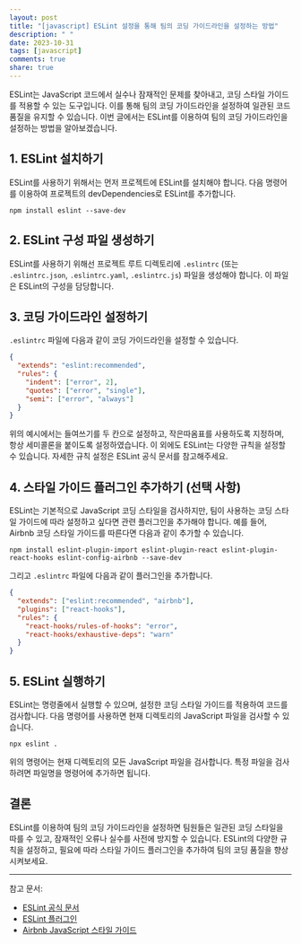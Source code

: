 ```yaml
---
layout: post
title: "[javascript] ESLint 설정을 통해 팀의 코딩 가이드라인을 설정하는 방법"
description: " "
date: 2023-10-31
tags: [javascript]
comments: true
share: true
---
```


ESLint는 JavaScript 코드에서 실수나 잠재적인 문제를 찾아내고, 코딩 스타일 가이드를 적용할 수 있는 도구입니다. 이를 통해 팀의 코딩 가이드라인을 설정하여 일관된 코드 품질을 유지할 수 있습니다. 이번 글에서는 ESLint를 이용하여 팀의 코딩 가이드라인을 설정하는 방법을 알아보겠습니다.

## 1. ESLint 설치하기

ESLint를 사용하기 위해서는 먼저 프로젝트에 ESLint를 설치해야 합니다. 다음 명령어를 이용하여 프로젝트의 devDependencies로 ESLint를 추가합니다.

```shell
npm install eslint --save-dev
```

## 2. ESLint 구성 파일 생성하기

ESLint를 사용하기 위해선 프로젝트 루트 디렉토리에 `.eslintrc` (또는 `.eslintrc.json`, `.eslintrc.yaml`, `.eslintrc.js`) 파일을 생성해야 합니다. 이 파일은 ESLint의 구성을 담당합니다.

## 3. 코딩 가이드라인 설정하기

`.eslintrc` 파일에 다음과 같이 코딩 가이드라인을 설정할 수 있습니다.

```json
{
  "extends": "eslint:recommended",
  "rules": {
    "indent": ["error", 2],
    "quotes": ["error", "single"],
    "semi": ["error", "always"]
  }
}
```

위의 예시에서는 들여쓰기를 두 칸으로 설정하고, 작은따옴표를 사용하도록 지정하며, 항상 세미콜론을 붙이도록 설정하였습니다. 이 외에도 ESLint는 다양한 규칙을 설정할 수 있습니다. 자세한 규칙 설정은 ESLint 공식 문서를 참고해주세요.

## 4. 스타일 가이드 플러그인 추가하기 (선택 사항)

ESLint는 기본적으로 JavaScript 코딩 스타일을 검사하지만, 팀이 사용하는 코딩 스타일 가이드에 따라 설정하고 싶다면 관련 플러그인을 추가해야 합니다. 예를 들어, Airbnb 코딩 스타일 가이드를 따른다면 다음과 같이 추가할 수 있습니다.

```shell
npm install eslint-plugin-import eslint-plugin-react eslint-plugin-react-hooks eslint-config-airbnb --save-dev
```

그리고 `.eslintrc` 파일에 다음과 같이 플러그인을 추가합니다.

```json
{
  "extends": ["eslint:recommended", "airbnb"],
  "plugins": ["react-hooks"],
  "rules": {
    "react-hooks/rules-of-hooks": "error",
    "react-hooks/exhaustive-deps": "warn"
  }
}
```

## 5. ESLint 실행하기

ESLint는 명령줄에서 실행할 수 있으며, 설정한 코딩 스타일 가이드를 적용하여 코드를 검사합니다. 다음 명령어를 사용하면 현재 디렉토리의 JavaScript 파일을 검사할 수 있습니다.

```shell
npx eslint .
```

위의 명령어는 현재 디렉토리의 모든 JavaScript 파일을 검사합니다. 특정 파일을 검사하려면 파일명을 명령어에 추가하면 됩니다.

## 결론

ESLint를 이용하여 팀의 코딩 가이드라인을 설정하면 팀원들은 일관된 코딩 스타일을 따를 수 있고, 잠재적인 오류나 실수를 사전에 방지할 수 있습니다. ESLint의 다양한 규칙을 설정하고, 필요에 따라 스타일 가이드 플러그인을 추가하여 팀의 코딩 품질을 향상시켜보세요.

---

참고 문서: 
- [ESLint 공식 문서](https://eslint.org/docs/user-guide/configuring)
- [ESLint 플러그인](https://eslint.org/docs/user-guide/configuring/plugins)
- [Airbnb JavaScript 스타일 가이드](https://github.com/airbnb/javascript)